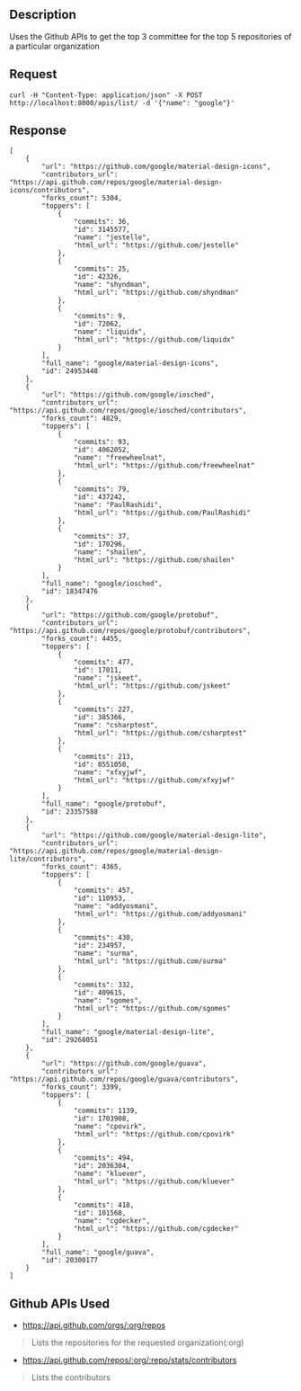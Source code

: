 ## Description
Uses the Github APIs to get the top 3 committee for the top 5 repositories of a particular organization

## Request
    curl -H "Content-Type: application/json" -X POST http://localhost:8000/apis/list/ -d '{"name": "google"}'
    
## Response
    [
        {
            "url": "https://github.com/google/material-design-icons",
            "contributors_url": "https://api.github.com/repos/google/material-design-icons/contributors",
            "forks_count": 5304,
            "toppers": [
                {
                    "commits": 36,
                    "id": 3145577,
                    "name": "jestelle",
                    "html_url": "https://github.com/jestelle"
                },
                {
                    "commits": 25,
                    "id": 42326,
                    "name": "shyndman",
                    "html_url": "https://github.com/shyndman"
                },
                {
                    "commits": 9,
                    "id": 72062,
                    "name": "liquidx",
                    "html_url": "https://github.com/liquidx"
                }
            ],
            "full_name": "google/material-design-icons",
            "id": 24953448
        },
        {
            "url": "https://github.com/google/iosched",
            "contributors_url": "https://api.github.com/repos/google/iosched/contributors",
            "forks_count": 4829,
            "toppers": [
                {
                    "commits": 93,
                    "id": 4062052,
                    "name": "freewheelnat",
                    "html_url": "https://github.com/freewheelnat"
                },
                {
                    "commits": 79,
                    "id": 437242,
                    "name": "PaulRashidi",
                    "html_url": "https://github.com/PaulRashidi"
                },
                {
                    "commits": 37,
                    "id": 170296,
                    "name": "shailen",
                    "html_url": "https://github.com/shailen"
                }
            ],
            "full_name": "google/iosched",
            "id": 18347476
        },
        {
            "url": "https://github.com/google/protobuf",
            "contributors_url": "https://api.github.com/repos/google/protobuf/contributors",
            "forks_count": 4455,
            "toppers": [
                {
                    "commits": 477,
                    "id": 17011,
                    "name": "jskeet",
                    "html_url": "https://github.com/jskeet"
                },
                {
                    "commits": 227,
                    "id": 385366,
                    "name": "csharptest",
                    "html_url": "https://github.com/csharptest"
                },
                {
                    "commits": 213,
                    "id": 8551050,
                    "name": "xfxyjwf",
                    "html_url": "https://github.com/xfxyjwf"
                }
            ],
            "full_name": "google/protobuf",
            "id": 23357588
        },
        {
            "url": "https://github.com/google/material-design-lite",
            "contributors_url": "https://api.github.com/repos/google/material-design-lite/contributors",
            "forks_count": 4365,
            "toppers": [
                {
                    "commits": 457,
                    "id": 110953,
                    "name": "addyosmani",
                    "html_url": "https://github.com/addyosmani"
                },
                {
                    "commits": 430,
                    "id": 234957,
                    "name": "surma",
                    "html_url": "https://github.com/surma"
                },
                {
                    "commits": 332,
                    "id": 409615,
                    "name": "sgomes",
                    "html_url": "https://github.com/sgomes"
                }
            ],
            "full_name": "google/material-design-lite",
            "id": 29268051
        },
        {
            "url": "https://github.com/google/guava",
            "contributors_url": "https://api.github.com/repos/google/guava/contributors",
            "forks_count": 3399,
            "toppers": [
                {
                    "commits": 1139,
                    "id": 1703908,
                    "name": "cpovirk",
                    "html_url": "https://github.com/cpovirk"
                },
                {
                    "commits": 494,
                    "id": 2036304,
                    "name": "kluever",
                    "html_url": "https://github.com/kluever"
                },
                {
                    "commits": 418,
                    "id": 101568,
                    "name": "cgdecker",
                    "html_url": "https://github.com/cgdecker"
                }
            ],
            "full_name": "google/guava",
            "id": 20300177
        }
    ]
    
## Github APIs Used
* https://api.github.com/orgs/:org/repos
> Lists the repositories for the requested organization(:org)

* https://api.github.com/repos/:org/:repo/stats/contributors
> Lists the contributors